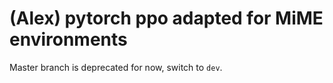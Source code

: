 # (Alex) pytorch ppo adapted for MiME environments

Master branch is deprecated for now, switch to `dev`.

